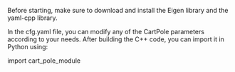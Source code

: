 Before starting, make sure to download and install the Eigen library and the yaml-cpp library.

In the cfg.yaml file, you can modify any of the CartPole parameters according to your needs.
After building the C++ code, you can import it in Python using:

import cart_pole_module
